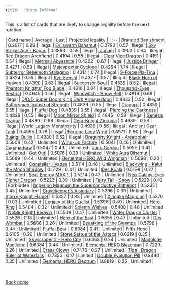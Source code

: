 ```yaml
---
title:  "Disco Inferno"
---
```


This is a list of cards that are likely to change legality before the next rotation.

| Card name | Average | Last | Projected legality |
| :-- |
[Branded Banishment](https://db.ygoprodeck.com/card/?search=Branded%20Banishment) | 0.2917 | 0.99 | Illegal |
[Evilswarm Bahamut](https://db.ygoprodeck.com/card/?search=Evilswarm%20Bahamut) | 0.3790 | 0.57 | Illegal |
[Sky Striker Ace - Kagari](https://db.ygoprodeck.com/card/?search=Sky%20Striker%20Ace%20-%20Kagari) | 0.3883 | 0.55 | Illegal |
[Izanagi](https://db.ygoprodeck.com/card/?search=Izanagi) | 0.3902 | 0.64 | Illegal |
[Red Dragon Archfiend](https://db.ygoprodeck.com/card/?search=Red%20Dragon%20Archfiend) | 0.4104 | 0.55 | Illegal |
[Clear Vice Dragon](https://db.ygoprodeck.com/card/?search=Clear%20Vice%20Dragon) | 0.4151 | 0.54 | Illegal |
[Mermail Abysstrite](https://db.ygoprodeck.com/card/?search=Mermail%20Abysstrite) | 0.4202 | 0.67 | Illegal |
[Justice Bringer](https://db.ygoprodeck.com/card/?search=Justice%20Bringer) | 0.4271 | 0.53 | Illegal |
[Majespecter Cyclone](https://db.ygoprodeck.com/card/?search=Majespecter%20Cyclone) | 0.4294 | 1.74 | Illegal |
[Subterror Behemoth Stalagmo](https://db.ygoprodeck.com/card/?search=Subterror%20Behemoth%20Stalagmo) | 0.4314 | 0.74 | Illegal |
[S-Force Pla-Tina](https://db.ygoprodeck.com/card/?search=S-Force%20Pla-Tina) | 0.4324 | 0.55 | Illegal |
[Ryu Senshi](https://db.ygoprodeck.com/card/?search=Ryu%20Senshi) | 0.4377 | 0.57 | Illegal |
[Black Horn of Heaven](https://db.ygoprodeck.com/card/?search=Black%20Horn%20of%20Heaven) | 0.4390 | 0.63 | Illegal |
[Successor Soul](https://db.ygoprodeck.com/card/?search=Successor%20Soul) | 0.4539 | 0.52 | Illegal |
[Phantom Knights' Fog Blade](https://db.ygoprodeck.com/card/?search=Phantom%20Knights'%20Fog%20Blade) | 0.4610 | 0.64 | Illegal |
[Thousand-Eyes Restrict](https://db.ygoprodeck.com/card/?search=Thousand-Eyes%20Restrict) | 0.4645 | 0.56 | Illegal |
[Windwitch - Snow Bell](https://db.ygoprodeck.com/card/?search=Windwitch%20-%20Snow%20Bell) | 0.4816 | 0.68 | Illegal |
[D/D/D Super Doom King Dark Armageddon](https://db.ygoprodeck.com/card/?search=D/D/D%20Super%20Doom%20King%20Dark%20Armageddon) | 0.4833 | 0.52 | Illegal |
[Batteryman Industrial Strength](https://db.ygoprodeck.com/card/?search=Batteryman%20Industrial%20Strength) | 0.4839 | 0.55 | Illegal |
[Dragard](https://db.ygoprodeck.com/card/?search=Dragard) | 0.4839 | 0.55 | Illegal |
[Fluffal Dog](https://db.ygoprodeck.com/card/?search=Fluffal%20Dog) | 0.4839 | 0.55 | Illegal |
[Piercing the Darkness](https://db.ygoprodeck.com/card/?search=Piercing%20the%20Darkness) | 0.4839 | 0.55 | Illegal |
[Moon Mirror Shield](https://db.ygoprodeck.com/card/?search=Moon%20Mirror%20Shield) | 0.4845 | 0.58 | Illegal |
[Genesis Dragon](https://db.ygoprodeck.com/card/?search=Genesis%20Dragon) | 0.4890 | 0.68 | Illegal |
[Gem-Knight Zirconia](https://db.ygoprodeck.com/card/?search=Gem-Knight%20Zirconia) | 0.4939 | 0.56 | Illegal |
[World Legacy Monstrosity](https://db.ygoprodeck.com/card/?search=World%20Legacy%20Monstrosity) | 0.4939 | 0.56 | Illegal |
[Ancient Gear Tank](https://db.ygoprodeck.com/card/?search=Ancient%20Gear%20Tank) | 0.4955 | 0.76 | Illegal |
[Fortune Lady Wind](https://db.ygoprodeck.com/card/?search=Fortune%20Lady%20Wind) | 0.4971 | 0.60 | Illegal |
[Bujingi Quilin](https://db.ygoprodeck.com/card/?search=Bujingi%20Quilin) | 0.4980 | 0.52 | Illegal |
[Dragunity Knight - Areadbhair](https://db.ygoprodeck.com/card/?search=Dragunity%20Knight%20-%20Areadbhair) | 0.5008 | 0.42 | Unlimited |
[Wind-Up Factory](https://db.ygoprodeck.com/card/?search=Wind-Up%20Factory) | 0.5041 | 0.46 | Unlimited |
[Gagagadraw](https://db.ygoprodeck.com/card/?search=Gagagadraw) | 0.5047 | 0.49 | Unlimited |
[Junk Gardna](https://db.ygoprodeck.com/card/?search=Junk%20Gardna) | 0.5055 | 0.41 | Unlimited |
[Get Out!](https://db.ygoprodeck.com/card/?search=Get%20Out!) | 0.5076 | 0.39 | Unlimited |
[White Aura Bihamut](https://db.ygoprodeck.com/card/?search=White%20Aura%20Bihamut) | 0.5089 | 0.44 | Unlimited |
[Elemental HERO Wild Wingman](https://db.ygoprodeck.com/card/?search=Elemental%20HERO%20Wild%20Wingman) | 0.5098 | 0.26 | Unlimited |
[Constellar Hyades](https://db.ygoprodeck.com/card/?search=Constellar%20Hyades) | 0.5114 | 0.46 | Unlimited |
[Blackwing - Kalut the Moon Shadow](https://db.ygoprodeck.com/card/?search=Blackwing%20-%20Kalut%20the%20Moon%20Shadow) | 0.5129 | 0.41 | Unlimited |
[Des Koala](https://db.ygoprodeck.com/card/?search=Des%20Koala) | 0.5198 | 0.27 | Unlimited |
[Soul Energy MAX!!!](https://db.ygoprodeck.com/card/?search=Soul%20Energy%20MAX!!!) | 0.5214 | 0.47 | Unlimited |
[Neo Galaxy-Eyes Cipher Dragon](https://db.ygoprodeck.com/card/?search=Neo%20Galaxy-Eyes%20Cipher%20Dragon) | 0.5223 | 0.39 | Unlimited |
[Fairy Tail - Snow](https://db.ygoprodeck.com/card/?search=Fairy%20Tail%20-%20Snow) | 0.5229 | 0.42 | Forbidden |
[Imperion Magnum the Superconductive Battlebot](https://db.ygoprodeck.com/card/?search=Imperion%20Magnum%20the%20Superconductive%20Battlebot) | 0.5235 | 0.45 | Unlimited |
[Gravekeeper's Visionary](https://db.ygoprodeck.com/card/?search=Gravekeeper's%20Visionary) | 0.5296 | 0.39 | Unlimited |
[Starry Knight Flamel](https://db.ygoprodeck.com/card/?search=Starry%20Knight%20Flamel) | 0.5357 | 0.33 | Unlimited |
[Xiangke Magician](https://db.ygoprodeck.com/card/?search=Xiangke%20Magician) | 0.5370 | 0.03 | Unlimited |
[Legacy of the Duelist](https://db.ygoprodeck.com/card/?search=Legacy%20of%20the%20Duelist) | 0.5396 | 0.40 | Unlimited |
[Hero Ring](https://db.ygoprodeck.com/card/?search=Hero%20Ring) | 0.5404 | 0.32 | Unlimited |
[Solemn Wishes](https://db.ygoprodeck.com/card/?search=Solemn%20Wishes) | 0.5408 | 0.46 | Unlimited |
[Noble Knight Bedwyr](https://db.ygoprodeck.com/card/?search=Noble%20Knight%20Bedwyr) | 0.5508 | 0.47 | Unlimited |
[Water Dragon Cluster](https://db.ygoprodeck.com/card/?search=Water%20Dragon%20Cluster) | 0.5526 | 0.18 | Unlimited |
[Hero of the East](https://db.ygoprodeck.com/card/?search=Hero%20of%20the%20East) | 0.5655 | 0.47 | Unlimited |
[Des Wombat](https://db.ygoprodeck.com/card/?search=Des%20Wombat) | 0.5686 | 0.26 | Unlimited |
[Beastking of the Swamps](https://db.ygoprodeck.com/card/?search=Beastking%20of%20the%20Swamps) | 0.5796 | 0.44 | Unlimited |
[Fluffal Bear](https://db.ygoprodeck.com/card/?search=Fluffal%20Bear) | 0.6084 | 0.41 | Unlimited |
[Fifth Hope](https://db.ygoprodeck.com/card/?search=Fifth%20Hope) | 0.6105 | 0.26 | Unlimited |
[Stone Statue of the Aztecs](https://db.ygoprodeck.com/card/?search=Stone%20Statue%20of%20the%20Aztecs) | 0.6219 | 0.35 | Unlimited |
[Skyscraper 2 - Hero City](https://db.ygoprodeck.com/card/?search=Skyscraper%202%20-%20Hero%20City) | 0.6368 | 0.24 | Unlimited |
[Madolche Magileine](https://db.ygoprodeck.com/card/?search=Madolche%20Magileine) | 0.6384 | 0.44 | Unlimited |
[Elemental HERO Blazeman](https://db.ygoprodeck.com/card/?search=Elemental%20HERO%20Blazeman) | 0.7229 | 0.26 | Unlimited |
[Crass Clown](https://db.ygoprodeck.com/card/?search=Crass%20Clown) | 0.7476 | 0.27 | Unlimited |
[Tidal, Dragon Ruler of Waterfalls](https://db.ygoprodeck.com/card/?search=Tidal,%20Dragon%20Ruler%20of%20Waterfalls) | 0.7855 | 0.17 | Limited |
[Double Evolution Pill](https://db.ygoprodeck.com/card/?search=Double%20Evolution%20Pill) | 0.8440 | 0.35 | Unlimited |
[Elemental HERO Electrum](https://db.ygoprodeck.com/card/?search=Elemental%20HERO%20Electrum) | 0.8819 | 0.25 | Unlimited |

<br>

###### [Back home](index)